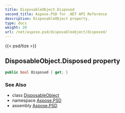 ```yaml
---
title: DisposableObject.Disposed
second_title: Aspose.PSD for .NET API Reference
description: DisposableObject property. 
type: docs
weight: 20
url: /net/aspose.psd/disposableobject/disposed/
---
```

{{< psd/tize >}}
## DisposableObject.Disposed property

```csharp
public bool Disposed { get; }
```

### See Also

* class [DisposableObject](../)
* namespace [Aspose.PSD](../../disposableobject/)
* assembly [Aspose.PSD](../../../)


